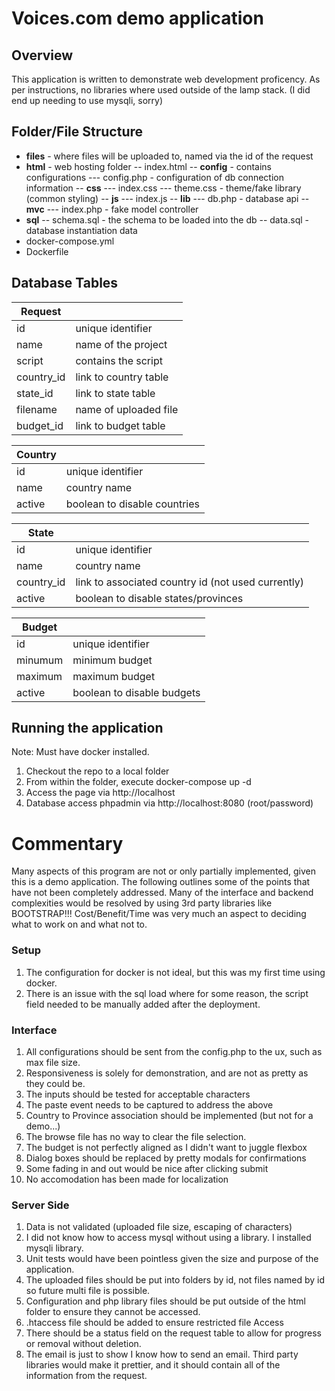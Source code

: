 # Voices.com demo application

## Overview
This application is written to demonstrate web development proficency.  As per instructions, no libraries where used outside of the lamp stack.  (I did end up needing to use mysqli, sorry)
## Folder/File Structure

 - **files**  - where files will be uploaded to, named via the id of the request
 - **html** - web hosting folder
 -- index.html
 -- **config** - contains configurations
 --- config.php  - configuration of db connection information
 -- **css**
 --- index.css
 --- theme.css - theme/fake library (common styling)
 -- **js**
 --- index.js
 -- **lib**
 --- db.php - database api
 -- **mvc**
 --- index.php - fake model controller
 - **sql**
 -- schema.sql - the schema to be loaded into the db
 -- data.sql - database instantiation data
  - docker-compose.yml
 - Dockerfile
 ## Database Tables
 
|  Request  | |
|--|--|
| id | unique identifier |
| name | name of the project |
| script | contains the script |
| country_id | link to country table |
| state_id | link to state table |
| filename | name of uploaded file |
| budget_id | link to budget table |

|  Country  | |
|--|--|
| id | unique identifier |
| name | country name |
| active | boolean to disable countries |

|  State  | |
|--|--|
| id | unique identifier |
| name | country name |
| country_id | link to associated country id (not used currently)|
| active | boolean to disable states/provinces |

|  Budget | |
|--|--|
| id | unique identifier |
| minumum | minimum budget |
| maximum | maximum budget |
| active | boolean to disable budgets |
## Running the application
Note: Must have docker installed.
 1. Checkout the repo to a local folder
 2. From within the folder, execute docker-compose up -d
 3. Access the page via http://localhost
 4. Database access phpadmin via http://localhost:8080 (root/password)

# Commentary
Many aspects of this program are not or only partially implemented, given this is a demo application.  The following outlines some of the points that have not been completely addressed.  Many of the interface and backend complexities would be resolved by using 3rd party libraries like BOOTSTRAP!!!
Cost/Benefit/Time was very much an aspect to deciding what to work on and what not to.
### Setup
 1. The configuration for docker is not ideal, but this was my first time using docker.
 2. There is an issue with the sql load where for some reason, the script field needed to be manually added after the deployment.
### Interface
1. All configurations should be sent from the config.php to the ux, such as max file size.
2. Responsiveness is solely for demonstration, and are not as pretty as they could be.
3. The inputs should be tested for acceptable characters
4. The paste event needs to be captured to address the above
5. Country to Province association should be implemented (but not for a demo...)
6. The browse file has no way to clear the file selection.
7. The budget is not perfectly aligned as I didn't want to juggle flexbox
8. Dialog boxes should be replaced by pretty modals for confirmations
9. Some fading in and out would be nice after clicking submit
10. No accomodation has been made for localization 
### Server Side
1. Data is not validated (uploaded file size, escaping of characters)
2. I did not know how to access mysql without using a library.  I installed mysqli library.
3. Unit tests would have been pointless given the size and purpose of the application.
4. The uploaded files should be put into folders by id, not files named by id so future multi file is possible.
5. Configuration and php library files should be put outside of the html folder to ensure they cannot be accessed.
6. .htaccess file should be added to ensure restricted file Access
7. There should be a status field on the request table to allow for progress or removal without deletion.
8. The email is just to show I know how to send an email.  Third party libraries would make it prettier, and it should contain all of the information from the request.
